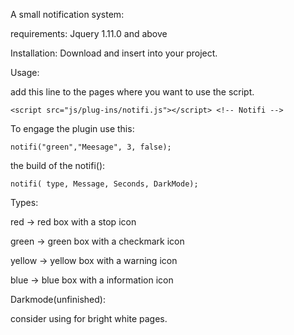 A small notification system:
 
 
requirements:
  Jquery 1.11.0 and above
   
   
Installation:
  Download and insert into your project.
   
   
Usage:

  add this line to the pages where you want to use the script.
  
    <script src="js/plug-ins/notifi.js"></script> <!-- Notifi -->
    
  
  To engage the plugin use this:
  
    notifi("green","Meesage", 3, false);
    
    
  the build of the notifi():
  
    notifi( type, Message, Seconds, DarkMode);
    
    
Types:

  red     -> red box with a stop icon
  
  green   -> green box with a checkmark icon
  
  yellow  -> yellow box with a warning icon
  
  blue    -> blue box with a information icon
  
  
  
Darkmode(unfinished):

  consider using for bright white pages.
